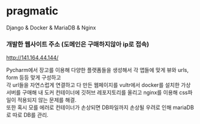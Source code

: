 # pragmatic
Django &amp; Docker &amp; MariaDB &amp; Nginx


### 개발한 웹사이트 주소 (도메인은 구매하지않아 ip로 접속)
http://141.164.44.144/

Pycharm에서 장고를 이용해 다양한 플랫폼들을 생성해서 각 앱들에 맞게 뷰와 urls, form 등등 맞게 구성하고  
각 url들을 자연스럽게 연결하고 다 만든 웹페이지를 vultr에서 docker를 설치한 가상 서버를 구매해 
내 도커 컨테이너에 깃허브 레포지토리를 올리고 nginx를 이용해 css파일이 적용되지 않는 문제를 해결.  
또한 혹시 모를 에러로 컨테이너가 손상되면 DB파일까지 손상될 우려로 인해 mariaDB로 따로 DB를 관리.
